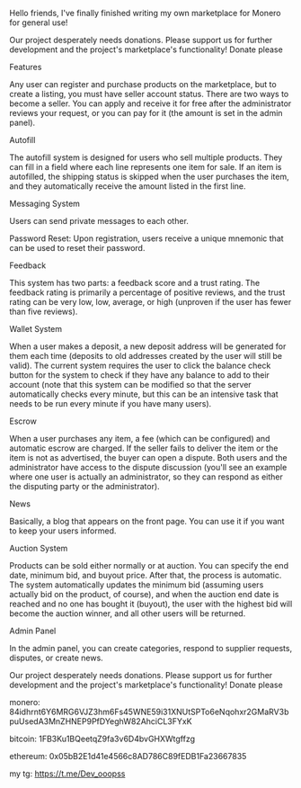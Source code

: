 Hello friends, 
I've finally finished writing my own marketplace for Monero for general use!

Our project desperately needs donations.
Please support us for further development and the project's marketplace's functionality! 
Donate please

Features

Any user can register and purchase products on the marketplace, but to create a listing, you must have seller account status. There are two ways to become a seller. You can apply and receive it for free after the administrator reviews your request, or you can pay for it (the amount is set in the admin panel).

Autofill

The autofill system is designed for users who sell multiple products. They can fill in a field where each line represents one item for sale. If an item is autofilled, the shipping status is skipped when the user purchases the item, and they automatically receive the amount listed in the first line.

Messaging System

Users can send private messages to each other.

Password Reset: Upon registration, users receive a unique mnemonic that can be used to reset their password.

Feedback

This system has two parts: a feedback score and a trust rating. The feedback rating is primarily a percentage of positive reviews, and the trust rating can be very low, low, average, or high (unproven if the user has fewer than five reviews).

Wallet System

When a user makes a deposit, a new deposit address will be generated for them each time (deposits to old addresses created by the user will still be valid). The current system requires the user to click the balance check button for the system to check if they have any balance to add to their account (note that this system can be modified so that the server automatically checks every minute, but this can be an intensive task that needs to be run every minute if you have many users).

Escrow

When a user purchases any item, a fee (which can be configured) and automatic escrow are charged. If the seller fails to deliver the item or the item is not as advertised, the buyer can open a dispute. Both users and the administrator have access to the dispute discussion (you'll see an example where one user is actually an administrator, so they can respond as either the disputing party or the administrator).

News

Basically, a blog that appears on the front page. You can use it if you want to keep your users informed.

Auction System

Products can be sold either normally or at auction. You can specify the end date, minimum bid, and buyout price. After that, the process is automatic. The system automatically updates the minimum bid (assuming users actually bid on the product, of course), and when the auction end date is reached and no one has bought it (buyout), the user with the highest bid will become the auction winner, and all other users will be returned.

Admin Panel

In the admin panel, you can create categories, respond to supplier requests, disputes, or create news.

Our project desperately needs donations. Please support us for further development and the project's marketplace's functionality! Donate please

monero: 84idhrnt6Y6MRG6VJZ3hm6Fs45WNE59i31XNUtSPTo6eNqohxr2GMaRV3bpuUsedA3MnZHNEP9PfDYeghW82AhciCL3FYxK

bitcoin: 1FB3Ku1BQeetqZ9fa3v6D4bvGHXWtgffzg

ethereum: 0x05bB2E1d41e4566c8AD786C89fEDB1Fa23667835

my tg: https://t.me/Dev_ooopss

